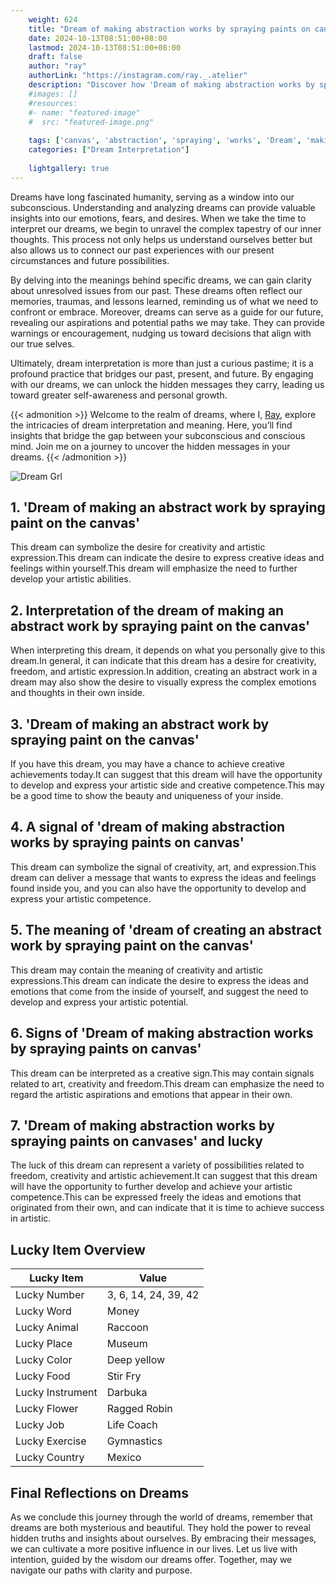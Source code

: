 ```yaml
---
    weight: 624
    title: "Dream of making abstraction works by spraying paints on canvas"  # Assuming 'title' column exists
    date: 2024-10-13T08:51:00+08:00
    lastmod: 2024-10-13T08:51:00+08:00
    draft: false
    author: "ray"
    authorLink: "https://instagram.com/ray._.atelier"
    description: "Discover how 'Dream of making abstraction works by spraying paints on canvas' can interpret your future and uncover its significant meanings in your life."
    #images: []
    #resources:
    #- name: "featured-image"
    #  src: "featured-image.png"
    
    tags: ['canvas', 'abstraction', 'spraying', 'works', 'Dream', 'making', 'by', 'on', 'of', 'paints']
    categories: ["Dream Interpretation"]
    
    lightgallery: true
---
```

    
Dreams have long fascinated humanity, serving as a window into our subconscious. Understanding and analyzing dreams can provide valuable insights into our emotions, fears, and desires. When we take the time to interpret our dreams, we begin to unravel the complex tapestry of our inner thoughts. This process not only helps us understand ourselves better but also allows us to connect our past experiences with our present circumstances and future possibilities.

By delving into the meanings behind specific dreams, we can gain clarity about unresolved issues from our past. These dreams often reflect our memories, traumas, and lessons learned, reminding us of what we need to confront or embrace. Moreover, dreams can serve as a guide for our future, revealing our aspirations and potential paths we may take. They can provide warnings or encouragement, nudging us toward decisions that align with our true selves.

Ultimately, dream interpretation is more than just a curious pastime; it is a profound practice that bridges our past, present, and future. By engaging with our dreams, we can unlock the hidden messages they carry, leading us toward greater self-awareness and personal growth.

{{< admonition >}}
Welcome to the realm of dreams, where I, [Ray](https://instagram.com/ray._.atelier), explore the intricacies of dream interpretation and meaning. Here, you’ll find insights that bridge the gap between your subconscious and conscious mind. Join me on a journey to uncover the hidden messages in your dreams.
{{< /admonition >}}

![Dream Grl](https://cdn.pixabay.com/photo/2017/11/02/03/35/gothic-2910057_1280.jpg "Dream Grl")

## 1. 'Dream of making an abstract work by spraying paint on the canvas'
This dream can symbolize the desire for creativity and artistic expression.This dream can indicate the desire to express creative ideas and feelings within yourself.This dream will emphasize the need to further develop your artistic abilities.

## 2. Interpretation of the dream of making an abstract work by spraying paint on the canvas'
When interpreting this dream, it depends on what you personally give to this dream.In general, it can indicate that this dream has a desire for creativity, freedom, and artistic expression.In addition, creating an abstract work in a dream may also show the desire to visually express the complex emotions and thoughts in their own inside.

## 3. 'Dream of making an abstract work by spraying paint on the canvas'
If you have this dream, you may have a chance to achieve creative achievements today.It can suggest that this dream will have the opportunity to develop and express your artistic side and creative competence.This may be a good time to show the beauty and uniqueness of your inside.

## 4. A signal of 'dream of making abstraction works by spraying paints on canvas'
This dream can symbolize the signal of creativity, art, and expression.This dream can deliver a message that wants to express the ideas and feelings found inside you, and you can also have the opportunity to develop and express your artistic competence.

## 5. The meaning of 'dream of creating an abstract work by spraying paint on the canvas'
This dream may contain the meaning of creativity and artistic expressions.This dream can indicate the desire to express the ideas and emotions that come from the inside of yourself, and suggest the need to develop and express your artistic potential.

## 6. Signs of 'Dream of making abstraction works by spraying paints on canvas'
This dream can be interpreted as a creative sign.This may contain signals related to art, creativity and freedom.This dream can emphasize the need to regard the artistic aspirations and emotions that appear in their own.

## 7. 'Dream of making abstraction works by spraying paints on canvases' and lucky
The luck of this dream can represent a variety of possibilities related to freedom, creativity and artistic achievement.It can suggest that this dream will have the opportunity to further develop and achieve your artistic competence.This can be expressed freely the ideas and emotions that originated from their own, and can indicate that it is time to achieve success in artistic.

## Lucky Item Overview
| Lucky Item          | Value              |
|---------------|--------------------|
| Lucky Number        | 3, 6, 14, 24, 39, 42  |
| Lucky Word          | Money |
| Lucky Animal        | Raccoon |
| Lucky Place         | Museum     |
| Lucky Color         | Deep yellow     |
| Lucky Food          | Stir Fry      |
| Lucky Instrument    | Darbuka |
| Lucky Flower        | Ragged Robin    |
| Lucky Job           | Life Coach       |
| Lucky Exercise      | Gymnastics  |
| Lucky Country       | Mexico    |


##  Final Reflections on Dreams

As we conclude this journey through the world of dreams, remember that dreams are both mysterious and beautiful. They hold the power to reveal hidden truths and insights about ourselves. By embracing their messages, we can cultivate a more positive influence in our lives. Let us live with intention, guided by the wisdom our dreams offer. Together, may we navigate our paths with clarity and purpose.
